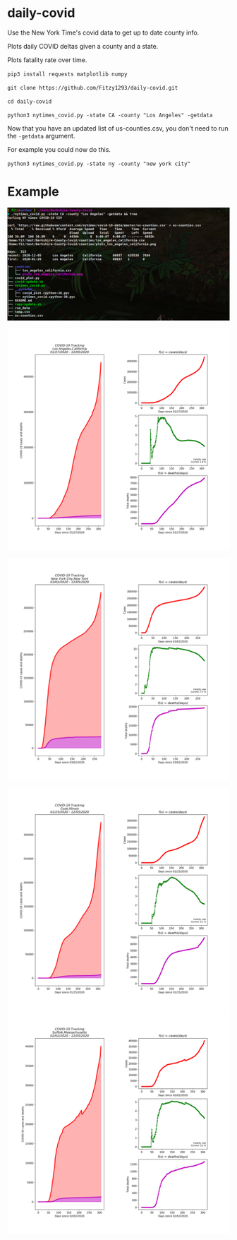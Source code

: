 # daily-covid

Use the New York Time's covid data to get up to date county info.

Plots daily COVID deltas given a county and a state.

Plots fatality rate over time.

`pip3 install requests matplotlib numpy`

`git clone https://github.com/Fitzy1293/daily-covid.git`

`cd daily-covid`

`python3 nytimes_covid.py -state CA -county "Los Angeles" -getdata`

Now that you have an updated list of us-counties.csv, you don't need to run the `-getdata` argument.

For example you could now do this.

`python3 nytimes_covid.py -state ny -county "new york city"`

# Example

![image](examples/example.png)

![image](examples/plots_los_angeles_california.png)

![image](examples/plots_new_york_city_new_york.png)

![image](examples/plots_cook_illinois.png)
![image](examples/plots_suffolk_massachusetts.png)
